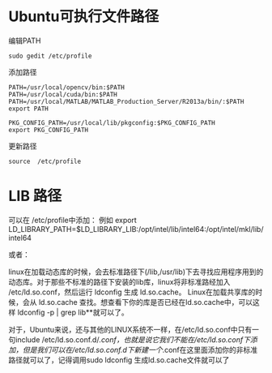 # Ubuntu可执行文件路径

编辑PATH

	sudo gedit /etc/profile 

添加路径

	PATH=/usr/local/opencv/bin:$PATH
	PATH=/usr/local/cuda/bin:$PATH
	PATH=/usr/local/MATLAB/MATLAB_Production_Server/R2013a/bin/:$PATH
	export PATH

	PKG_CONFIG_PATH=/usr/local/lib/pkgconfig:$PKG_CONFIG_PATH
	export PKG_CONFIG_PATH

更新路径

	source  /etc/profile

# LIB 路径

可以在 /etc/profile中添加： 例如 export LD_LIBRARY_PATH=$LD_LIBRARY_LIB:/opt/intel/lib/intel64:/opt/intel/mkl/lib/intel64

或者：

linux在加载动态库的时候，会去标准路径下(/lib,/usr/lib)下去寻找应用程序用到的动态库。对于那些不标准的路径下安装的lib库，linux将非标准路经加入 /etc/ld.so.conf，然后运行 ldconfig 生成 ld.so.cache。 Linux在加载共享库的时候，会从 ld.so.cache 查找。想查看下你的库是否已经在ld.so.cache中，可以这样 ldconfig -p | grep lib**就可以了。

对于，Ubuntu来说，还与其他的LINUX系统不一样，在/etc/ld.so.conf中只有一句include /etc/ld.so.conf.d/*.conf，也就是说它我们不能在/etc/ld.so.conf下添加，但是我们可以在/etc/ld.so.conf.d下新建一个*.conf在这里面添加你的非标准路径就可以了，记得调用sudo ldconfig 生成ld.so.cache文件就可以了